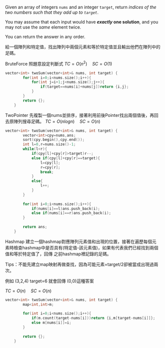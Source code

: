 Given an array of integers `nums` and an integer `target`, return _indices of the two numbers such that they add up to `target`_.

You may assume that each input would have **_exactly_ one solution**, and you may not use the _same_ element twice.

You can return the answer in any order.

給一個陣列和特定值，找出陣列中兩個元素和等於特定值並且輸出他們在陣列中的足碼。


BruteForce
照題意設定判斷式
$TC=O(n^2) \quad SC=O(1)$
```cpp
vector<int> twoSum(vector<int>& nums, int target) {
        for(int i=0;i<nums.size();i++){
            for(int j=i+1;j<nums.size();j++){
                if(target==nums[i]+nums[j])return {i,j};
            }
        }
        return {};
    }
```



TwoPointer
先複製一個nums並排序，接著利用前後Pointer找出兩個值後，再回去原陣列搜尋足碼。
$TC=O(nlogn)\quad SC=O(n)$
```cpp
vector<int> twoSum(vector<int>& nums, int target) {
        vector<int>cpy=nums,ans;
        sort(cpy.begin(),cpy.end());
        int l=0,r=nums.size()-1;
        while(l<r){
            if(cpy[l]+cpy[r]>target)r--;
            else if(cpy[l]+cpy[r]==target){
                l=cpy[l];
                r=cpy[r];
                break;
            }
            else{
                l++;
            }
        }
        
        for(int i=0;i<nums.size();i++){
            if(nums[i]==l)ans.push_back(i);
            else if(nums[i]==r)ans.push_back(i);
        }
        
        return ans;
    }
```


Hashmap 
建立一個hashmap對應陣列元素值和出現的位置，接著在遍歷每個元素時檢查hashmap中是否具有(特定值-該元素值)，如果有代表我們已經找到兩個值和等於特定值了，回傳
之前hashmap裡記錄的足碼。

Tips：不能先建立map映射再做查找，因為可能元素=target/2卻被當成出現過兩次。

例如 (3,2,4) target=6 就會回傳 (0,0)這種答案 

$TC=O(n) \quad SC=O(n)$
```cpp
vector<int> twoSum(vector<int>& nums, int target) {
        map<int,int>m;
        
        for(int i=0;i<nums.size();i++){
            if(m.count(target-nums[i]))return {i,m[target-nums[i]]};
            else m[nums[i]]=i;
        }
        
        return {};
    }
```

